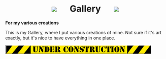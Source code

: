 <center>
                        
<h1>
    <img src="https://web.archive.org/web/20091022114850im_/http://geocities.com/perfect_land/flower.gif"> &emsp;
    Gallery &emsp;
    <img src="https://web.archive.org/web/20091022114850im_/http://geocities.com/perfect_land/flower.gif">
</h1>
</center>

**For my various creations**

This is my Gallery, where I put various creations of mine. Not sure if it's art exactly, but it's nice to have everything in one place.

![under construction gif](imgs/under_construction.gif "Under Construction")
